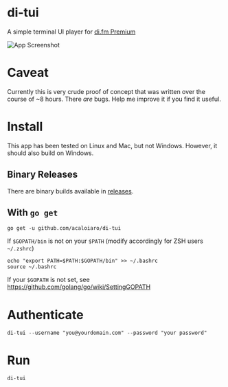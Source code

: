 # di-tui
A simple terminal UI player for [di.fm Premium](http://di.fm) 

![App Screenshot](https://user-images.githubusercontent.com/3331648/75639432-c39eb380-5bfe-11ea-9a67-d4753a71016f.png)
# Caveat

Currently this is very crude proof of concept that was written over the course of ~8 hours. There *are* bugs. Help me improve it if you find it useful. 

# Install

This app has been tested on Linux and Mac, but not Windows. However, it should also build on Windows. 

## Binary Releases

There are binary builds available in [releases](https://github.com/acaloiaro/di-tui/releases). 

## With `go get`
`go get -u github.com/acaloiaro/di-tui`

If `$GOPATH/bin` is not on your `$PATH` (modify accordingly for ZSH users `~/.zshrc`)
```
echo "export PATH=$PATH:$GOPATH/bin" >> ~/.bashrc
source ~/.bashrc
```

If your `$GOPATH` is not set, see https://github.com/golang/go/wiki/SettingGOPATH

# Authenticate

`di-tui --username "you@yourdomain.com" --password "your password"`

# Run

`di-tui`
